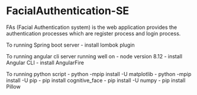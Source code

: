# FacialAuthentication-SE
FAs (Facial Authentication system) is the web application provides the authentication processes which are register process and login process.

To running Spring boot server
    - install lombok plugin

To running angular cli server
    running well on - node version 8.12
    - install Angular CLI
    - install AngularFire
    
To running python script
    - python -mpip install -U matplotlib
    - python -mpip install -U pip
    - pip install cognitive_face
    - pip install -U numpy
    - pip install Pillow
